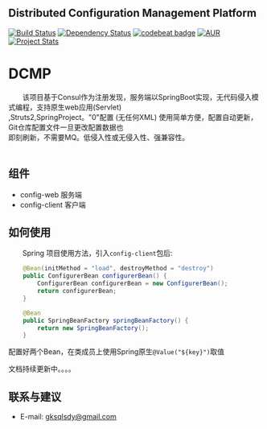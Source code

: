 ## Distributed Configuration Management Platform

[![Build Status](https://travis-ci.org/speedyproject/dcmp.svg?branch=master)](https://travis-ci.org/speedyproject/dcmp)
[![Dependency Status](https://www.versioneye.com/user/projects/59a8c4c00fb24f003d09cf9b/badge.svg?style=flat-square)](https://www.versioneye.com/user/projects/59a8c4c00fb24f003d09cf9b)
[![codebeat badge](https://codebeat.co/badges/ae711829-ac75-4bfc-85b7-64e76e37d10a)](https://codebeat.co/projects/github-com-speedyproject-dcmp-master)
[![AUR](https://img.shields.io/badge/license-GPL-orange.svg)](https://www.gnu.org/licenses/gpl-3.0.html)
[![Project Stats](https://www.openhub.net/p/dcmp/widgets/project_thin_badge.gif)](https://www.openhub.net/p/dcmp)

# DCMP

&#12288;&#12288;该项目基于Consul作为注册发现，服务端以SpringBoot实现，无代码侵入模式编程，支持原生web应用(Servlet) <br/>
,Struts2,SpringProject。"0"配置 (无任何XML) 使用简单方便，配置自动更新，Git仓库配置文件一旦更改配置数据也 <br/>
即刻刷新，不需要MQ。低侵入性或无侵入性、强兼容性。<br/>
<br/>

## 组件

*   config-web      服务端
*   config-client   客户端

## 如何使用

&#12288;&#12288;Spring 项目使用方法，引入```config-client```包后: <br/>
```java
    @Bean(initMethod = "load", destroyMethod = "destroy")
    public ConfigurerBean configurerBean() {
        ConfigurerBean configurerBean = new ConfigurerBean();
        return configurerBean;
    }

    @Bean
    public SpringBeanFactory springBeanFactory() {
        return new SpringBeanFactory();
    }
```
配置好两个Bean，在类成员上使用Spring原生```@Value("${key}")```取值


文档持续更新中。。。。

## 联系与建议

*	E-mail: gksqlsdy@gmail.com


